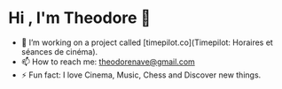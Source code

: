 <h1>Hi , I'm Theodore 👋</h1>

* 🔭 I’m working on a project called [timepilot.co](Timepilot: Horaires et séances de cinéma).
* 📫 How to reach me: theodorenave@gmail.com
* ⚡ Fun fact: I love Cinema, Music, Chess and Discover new things.
